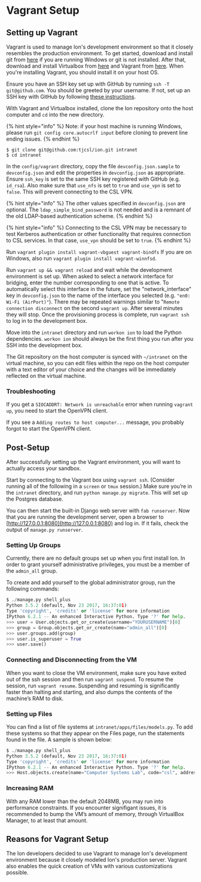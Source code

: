 # Vagrant Setup

## Setting up Vagrant

Vagrant is used to manage Ion's development environment so that it closely resembles the production environment. To get started, download and install git from [here](https://git-scm.com/downloads) if you are running Windows or git is not installed. After that, download and install Virtualbox from [here](https://www.virtualbox.org/wiki/Downloads) and Vagrant from [here](http://docs.vagrantup.com/v2/installation/index.html). When you're installing Vagrant, you should install it on your host OS.

Ensure you have an SSH key set up with GitHub by running `ssh -T git@github.com`. You should be greeted by your username. If not, set up an SSH key with GitHub by following [these instructions](https://help.github.com/articles/generating-an-ssh-key/).

With Vagrant and Virtualbox installed, clone the Ion repository onto the host computer and `cd` into the new directory.

{% hint style="info" %}
Note: if your host machine is running Windows, please run `git config core.autocrlf input` before cloning to prevent line ending issues.
{% endhint %}

```
$ git clone git@github.com:tjcsl/ion.git intranet
$ cd intranet
```

In the `config/vagrant` directory, copy the file `devconfig.json.sample` to `devconfig.json` and edit the properties in `devconfig.json` as appropriate. Ensure `ssh_key` is set to the same SSH key registered with GitHub (e.g. `id_rsa`). Also make sure that `use_nfs` is set to `true` and `use_vpn` is set to `false`. This will prevent connecting to the CSL VPN.

{% hint style="info" %}
The other values specified in `devconfig.json` are optional. The `ldap_simple_bind_password` is not needed and is a remnant of the old LDAP-based authentication scheme.
{% endhint %}

{% hint style="info" %}
Connecting to the CSL VPN may be necessary to test Kerberos authentication or other functionality that requires connection to CSL services. In that case, `use_vpn` should be set to `true`.
{% endhint %}

Run `vagrant plugin install vagrant-vbguest vagrant-bindfs` If you are on Windows, also run `vagrant plugin install vagrant-winnfsd`.

Run `vagrant up && vagrant reload` and wait while the development environment is set up. When asked to select a network interface for bridging, enter the number corresponding to one that is active. To automatically select this interface in the future, set the "network\_interface" key in `devconfig.json` to the name of the interface you selected (e.g. `"en0: Wi-Fi (AirPort)"`). There may be repeated warnings similar to "`Remote connection disconnect` on the second `vagrant up`. After several minutes they will stop. Once the provisioning process is complete, run `vagrant ssh` to log in to the development box.

Move into the `intranet` directory and run `workon ion` to load the Python dependencies. `workon ion` should always be the first thing you run after you SSH into the development box.

The Git repository on the host computer is synced with `~/intranet` on the virtual machine, so you can edit files within the repo on the host computer with a text editor of your choice and the changes will be immediately reflected on the virtual machine.

### Troubleshooting

If you get a `SIOCADDRT: Network is unreachable` error when running `vagrant up`, you need to start the OpenVPN client.

If you see a `Adding routes to host computer...` message, you probably forgot to start the OpenVPN client.

## Post-Setup

After successfully setting up the Vagrant environment, you will want to actually access your sandbox.

Start by connecting to the Vagrant box using `vagrant ssh`. (Consider running all of the following in a `screen` or `tmux` session.) Make sure you’re in the `intranet` directory, and run `python manage.py migrate`. This will set up the Postgres database.

You can then start the built-in Django web server with `fab runserver`. Now that you are running the development server, open a browser to [http://127.0.0.1:8080](http://127.0.0.1:8080) and log in. If it fails, check the output of `manage.py runserver`.

### Setting Up Groups

Currently, there are no default groups set up when you first install Ion. In order to grant yourself administrative privileges, you must be a member of the `admin_all` group.

To create and add yourself to the global administrator group, run the following commands:

```python
$ ./manage.py shell_plus
Python 3.5.2 (default, Nov 23 2017, 16:37:01) 
Type 'copyright', 'credits' or 'license' for more information
IPython 6.2.1 -- An enhanced Interactive Python. Type '?' for help.
>>> user = User.objects.get_or_create(username="YOURUSERNAME")[0]
>>> group = Group.objects.get_or_create(name="admin_all")[0]
>>> user.groups.add(group)
>>> user.is_superuser = True
>>> user.save()
```

### Connecting and Disconnecting from the VM

When you want to close the VM environment, make sure you have exited out of the ssh session and then run `vagrant suspend`. To resume the session, run `vagrant resume`. Suspending and resuming is significantly faster than halting and starting, and also dumps the contents of the machine’s RAM to disk.

### Setting up Files

You can find a list of file systems at `intranet/apps/files/models.py`. To add these systems so that they appear on the Files page, run the statements found in the file. A sample is shown below:

```python
$ ./manage.py shell_plus
Python 3.5.2 (default, Nov 23 2017, 16:37:01) 
Type 'copyright', 'credits' or 'license' for more information
IPython 6.2.1 -- An enhanced Interactive Python. Type '?' for help.
>>> Host.objects.create(name="Computer Systems Lab", code="csl", address="remote.tjhsst.edu", linux=True)
```

### Increasing RAM

With any RAM lower than the default 2048MB, you may run into performance constraints. If you encounter signifigant issues, it is recommended to bump the VM’s amount of memory, through VirtualBox Manager, to at least that amount.

## Reasons for Vagrant Setup

The Ion developers decided to use Vagrant to manage Ion's development environment because it closely modeled Ion's production server. Vagrant also enables the quick creation of VMs with various customizations possible.
